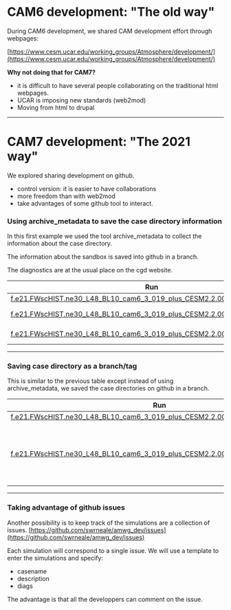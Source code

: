 # CAM6 development: "The old way"

During CAM6 development, we shared CAM development effort through webpages:

[https://www.cesm.ucar.edu/working_groups/Atmosphere/development/](https://www.cesm.ucar.edu/working_groups/Atmosphere/development/)

**Why not doing that for CAM7?** 
- it is difficult to have several people collaborating on the traditional html webpages. 
- UCAR is imposing new standards (web2mod)
- Moving from html to drupal 


--------------------------------------------------

# CAM7 development: "The 2021 way" 

We explored sharing development on github. 
- control version: it is easier to have collaborations
- more freedom than with web2mod
- take advantages of some github tool to interact. 


### Using archive_metadata to save the case directory information

In this first example we used the tool archive_metadata to collect the information about the case directory. 

The information about the sandbox is saved into github in a branch.

The diagnostics are at the usual place on the cgd website.


| Run           | Description   | Tag |  Diags |
| ---------     | ------------- | --- | -------|
|[f.e21.FWscHIST.ne30_L48_BL10_cam6_3_019_plus_CESM2.2.001_zm2.hf](https://svn-cesm2-expdb.cgd.ucar.edu/f.e21.FWscHIST.ne30_L48_BL10_cam6_3_019_plus_CESM2.2.001_zm2.hf)    | Control | [cam7_test_0.0.1](https://github.com/cecilehannay/CAM7-dev-simulations/releases/tag/cam7_test_0.0.1) |[diags](https://webext.cgd.ucar.edu/FWscHIST/f.e21.FWscHIST.ne30_L48_BL10_cam6_3_019_plus_CESM2.2.001_zm2.hf/atm/)|
|[f.e21.FWscHIST.ne30_L48_BL10_cam6_3_019_plus_CESM2.2.001_zm2_dmpdz0.8.hf](https://svn-cesm2-expdb.cgd.ucar.edu/f.e21.FWscHIST.ne30_L48_BL10_cam6_3_019_plus_CESM2.2.001_zm2_dmpdz0.8.hf)    | dmpdz = 1->0.8 | [cam7_test_0.02](https://github.com/cecilehannay/CAM7-dev-simulations/releases/tag/cam7_test_0.0.2) | [diags](https://webext.cgd.ucar.edu/FWscHIST/f.e21.FWscHIST.ne30_L48_BL10_cam6_3_019_plus_CESM2.2.001_zm2_dmpdz0.8.hf/atm/)|
|[f.e21.FWscHIST.ne30_L48_BL10_cam6_3_019_plus_CESM2.2.001_zm2_dmpdz1.2.hf](https://svn-cesm2-expdb.cgd.ucar.edu/f.e21.FWscHIST.ne30_L48_BL10_cam6_3_019_plus_CESM2.2.001_zm2_dmpdz1.2.hf)    | dmpdz = 1->1.2 | [cam7_test_0.03](https://github.com/cecilehannay/CAM7-dev-simulations/releases/tag/cam7_test_0.0.3) | [diags](https://webext.cgd.ucar.edu/FWscHIST/f.e21.FWscHIST.ne30_L48_BL10_cam6_3_019_plus_CESM2.2.001_zm2_dmpdz1.2.hf/atm/)|

--------------------------------------------------


### Saving case directory as a branch/tag 

This is similar to the previous table except instead of using archive_metadata, we saved the case directories on github in a branch. 


| Run           | Description   |  Diags |
| ---------     | ------------- | -------|
| [f.e21.FWscHIST.ne30_L48_BL10_cam6_3_019_plus_CESM2.2.002_zm2_zmke_4.hf](https://github.com/cecilehannay/amwg_cases/releases/tag/f.e21.FWscHIST.ne30_L48_BL10_cam6_3_019_plus_CESM2.2.002_zm2_zmke_4.hf)   |               |   [diags](https://webext.cgd.ucar.edu/FWscHIST/f.e21.FWscHIST.ne30_L48_BL10_cam6_3_019_plus_CESM2.2.002_zm2_zmke_4.hf/atm/)     |   
| [f.e21.FWscHIST.ne30_L48_BL10_cam6_3_019_plus_CESM2.2.002_zm2_detmods_entr4.hf](https://github.com/cecilehannay/amwg_cases/releases/tag/f.e21.FWscHIST.ne30_L48_BL10_cam6_3_019_plus_CESM2.2.002_zm2_detmods_entr4.hf)  |   w/ the detrainment mods + increased entrainment limiter 2E-4 -> 4E-4            |     [diags](https://webext.cgd.ucar.edu/FWscHIST/f.e21.FWscHIST.ne30_L48_BL10_cam6_3_019_plus_CESM2.2.002_zm2_detmods_entr4.hf/atm/)    |   

--------------------------------------------------

### Taking advantage of github issues

Another possibility is to keep track of the simulations are a collection of issues. 
[https://github.com/swrneale/amwg_dev/issues](https://github.com/swrneale/amwg_dev/issues)

Each simulation will correspond to a single issue. We will use a template to enter the simulations and specify: 
- casename 
- description
- diags

The advantage is that all the developpers can comment on the issue. 



